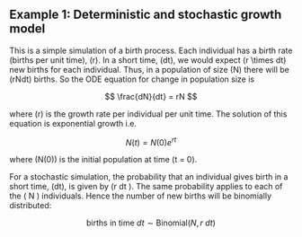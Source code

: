 ## Example 1: Deterministic and stochastic growth model

This is a simple simulation of a birth process. Each individual has a birth rate (births per unit time), \(r\). In a short time, \(dt\), we would expect \(r \times dt\) new births for each individual. Thus, in a population of size \(N\) there will be \(rNdt\) births. So the ODE equation for change in population size is

$$ \frac{dN}{dt}  = rN $$

where \(r\) is the growth rate per individual per unit time. The solution of this equation is exponential growth i.e.

$$ N(t) = N(0) e^{rt}$$

where \(N(0)\) is the initial population at time \(t = 0\).

For a stochastic simulation, the probability that an individual gives birth in a short time, \(dt\), is given by \(r dt \). The same probability applies to each of the \( N \) individuals. Hence the number of new births will be binomially distributed:

$$ \mbox{births in time } dt \sim \mathrm{Binomial}(N, r~dt) $$
